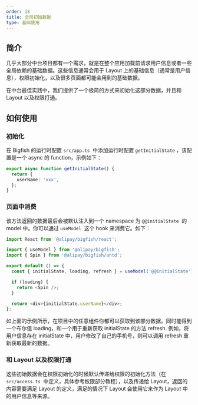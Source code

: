 ```yaml
---
order: 18
title: 全局初始数据
type: 基础使用
---
```


## 简介

几乎大部分中台项目都有一个需求，就是在整个应用加载前请求用户信息或者一些全局依赖的基础数据。这些信息通常会用于 Layout 上的基础信息（通常是用户信息），权限初始化，以及很多页面都可能会用到的基础数据。

在中台最佳实践中，我们提供了一个极简的方式来初始化这部分数据，并且和 Layout 以及权限打通。

## 如何使用

### 初始化

在 Bigfish 的运行时配置 `src/app.ts`  中添加运行时配置 `getInitialState` ，该配置是一个 async 的 function，示例如下：

```typescript
export async function getInitialState() {
  return {
    userName: 'xxx',
  };
}
```

### 页面中消费

该方法返回的数据最后会被默认注入到一个 namespace 为 `@@initialState`  的 model 中。你可以通过 `useModel`  这个 hook 来消费它。如下：

```typescript
import React from '@alipay/bigfish/react';

import { useModel } from '@alipay/bigfish';
import { Spin } from '@alipay/bigfish/antd';

export default () => {
  const { initialState, loading, refresh } = useModel('@@initialState');

  if (loading) {
    return <Spin />;
  }

  return <div>{initialState.userName}</div>;
};
```

如上面的示例所示，在项目中的任意组件你都可以获取到该部分数据。同时能得到一个布尔值 loading，和一个用于重新获取 initialState 的方法 refresh. 例如，将用户信息存在 initialState 中，用户修改了自己的手机号，则可以调用 refresh 重新获取最新的数据。

### 和 Layout 以及权限打通

这些初始数据会在权限初始化的时候默认传递给权限的初始化方法（在 `src/access.ts`  中定义，具体参考权限部分教程），以及传递给 Layout，返回的内容需要满足 Layout 的定义，满足的情况下 Layout 会使用它来作为 Layout 中的用户信息等来源。
